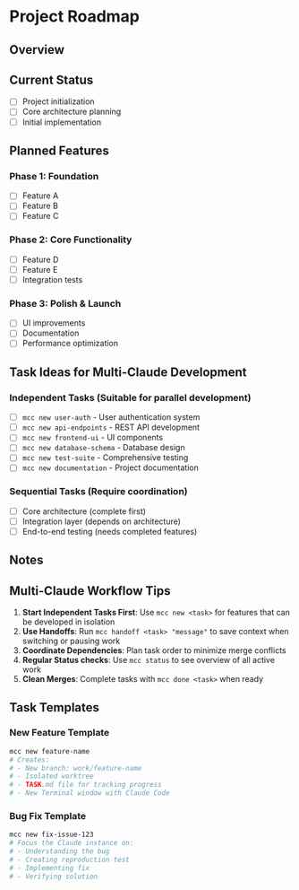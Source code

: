 # Project Roadmap

## Overview
<!-- Brief description of the project and its goals -->

## Current Status
- [ ] Project initialization
- [ ] Core architecture planning
- [ ] Initial implementation

## Planned Features

### Phase 1: Foundation
- [ ] Feature A
- [ ] Feature B
- [ ] Feature C

### Phase 2: Core Functionality  
- [ ] Feature D
- [ ] Feature E
- [ ] Integration tests

### Phase 3: Polish & Launch
- [ ] UI improvements
- [ ] Documentation
- [ ] Performance optimization

## Task Ideas for Multi-Claude Development

### Independent Tasks (Suitable for parallel development)
- [ ] `mcc new user-auth` - User authentication system
- [ ] `mcc new api-endpoints` - REST API development  
- [ ] `mcc new frontend-ui` - UI components
- [ ] `mcc new database-schema` - Database design
- [ ] `mcc new test-suite` - Comprehensive testing
- [ ] `mcc new documentation` - Project documentation

### Sequential Tasks (Require coordination)
- [ ] Core architecture (complete first)
- [ ] Integration layer (depends on architecture)
- [ ] End-to-end testing (needs completed features)

## Notes
<!-- Add planning notes, decisions, and architecture thoughts here -->

## Multi-Claude Workflow Tips

1. **Start Independent Tasks First**: Use `mcc new <task>` for features that can be developed in isolation
2. **Use Handoffs**: Run `mcc handoff <task> "message"` to save context when switching or pausing work
3. **Coordinate Dependencies**: Plan task order to minimize merge conflicts
4. **Regular Status checks**: Use `mcc status` to see overview of all active work
5. **Clean Merges**: Complete tasks with `mcc done <task>` when ready

## Task Templates

### New Feature Template
```bash
mcc new feature-name
# Creates:
# - New branch: work/feature-name  
# - Isolated worktree
# - TASK.md file for tracking progress
# - New Terminal window with Claude Code
```

### Bug Fix Template  
```bash
mcc new fix-issue-123
# Focus the Claude instance on:
# - Understanding the bug
# - Creating reproduction test
# - Implementing fix
# - Verifying solution
```
